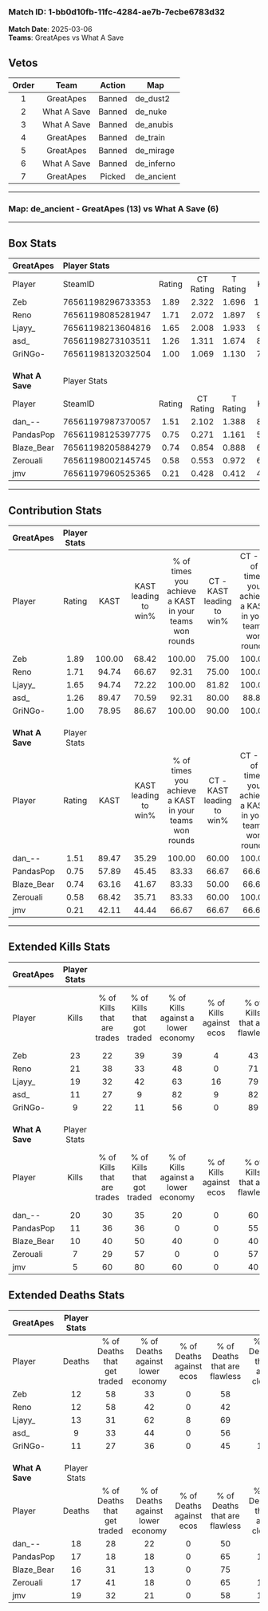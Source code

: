 ### Match ID: 1-bb0d10fb-11fc-4284-ae7b-7ecbe6783d32  
**Match Date**: 2025-03-06  
**Teams**: GreatApes vs What A Save  

## Vetos  

| Order | Team | Action | Map |
| :---: | :--: | :----: | --- |
| 1 | GreatApes | Banned | de_dust2 |
| 2 | What A Save | Banned | de_nuke |
| 3 | What A Save | Banned | de_anubis |
| 4 | GreatApes | Banned | de_train |
| 5 | GreatApes | Banned | de_mirage |
| 6 | What A Save | Banned | de_inferno |
| 7 | GreatApes | Picked | de_ancient |

---  

### **Map**: de_ancient - GreatApes (13) vs What A Save (6)  
---  

## Box Stats  

| **GreatApes**   | Player Stats      |        |           |          |        |       |       |         |        |      |     |
| :- | :- | :-: | :-: | :-: | :-: | :-: | :-: | :-: | :-: | :-: | :-: |
| Player          | SteamID           | Rating | CT Rating | T Rating |  KAST  |  ADR  | Kills | Assists | Deaths | K/D  | HS% |
| Zeb             | 76561198296733353 |  1.89  |   2.322   |  1.696   | 100.00 | 111.1 |  23   |    7    |   12   | 1.92 | 34  |
| Reno            | 76561198085281947 |  1.71  |   2.072   |  1.897   | 94.74  | 101.1 |  21   |    3    |   12   | 1.75 | 80  |
| Ljayy_          | 76561198213604816 |  1.65  |   2.008   |  1.933   | 94.74  | 114.6 |  19   |    6    |   13   | 1.46 | 42  |
| asd_            | 76561198273103511 |  1.26  |   1.311   |  1.674   | 89.47  | 80.0  |  11   |    8    |   9    | 1.22 | 81  |
| GriNGo-         | 76561198132032504 |  1.00  |   1.069   |  1.130   | 78.95  | 66.3  |   9   |    9    |   11   | 0.82 | 44  |
|                 |                   |        |           |          |        |       |       |         |        |      |     |
|                 |                   |        |           |          |        |       |       |         |        |      |     |
|                 |                   |        |           |          |        |       |       |         |        |      |     |
| **What A Save** | Player Stats      |        |           |          |        |       |       |         |        |      |     |
| Player          | SteamID           | Rating | CT Rating | T Rating |  KAST  |  ADR  | Kills | Assists | Deaths | K/D  | HS% |
| dan_--          | 76561197987370057 |  1.51  |   2.102   |  1.388   | 89.47  | 111.3 |  20   |    6    |   18   | 1.11 | 65  |
| PandasPop       | 76561198125397775 |  0.75  |   0.271   |  1.161   | 57.89  | 70.4  |  11   |    3    |   17   | 0.65 | 54  |
| Blaze_Bear      | 76561198205884279 |  0.74  |   0.854   |  0.888   | 63.16  | 58.1  |  10   |    4    |   16   | 0.63 | 30  |
| Zerouali        | 76561198002145745 |  0.58  |   0.553   |  0.972   | 68.42  | 49.7  |   7   |    4    |   17   | 0.41 | 57  |
| jmv             | 76561197960525365 |  0.21  |   0.428   |  0.412   | 42.11  | 41.3  |   5   |    3    |   19   | 0.26 | 100 |
---  

## Contribution Stats  

| **GreatApes**   | Player Stats |        |                      |                                                        |                           |                                                             |                          |                                                            |
| :- | :-: | :-: | :-: | :-: | :-: | :-: | :-: | :-: |
| Player          |    Rating    |  KAST  | KAST leading to win% | % of times you achieve a KAST in your teams won rounds | CT - KAST leading to win% | CT - % of times you achieve a KAST in your teams won rounds | T - KAST leading to win% | T - % of times you achieve a KAST in your teams won rounds |
| Zeb             |     1.89     | 100.00 |        68.42         |                         100.00                         |           75.00           |                           100.00                            |          57.14           |                           100.00                           |
| Reno            |     1.71     | 94.74  |        66.67         |                         92.31                          |           75.00           |                           100.00                            |          50.00           |                           75.00                            |
| Ljayy_          |     1.65     | 94.74  |        72.22         |                         100.00                         |           81.82           |                           100.00                            |          57.14           |                           100.00                           |
| asd_            |     1.26     | 89.47  |        70.59         |                         92.31                          |           80.00           |                            88.89                            |          57.14           |                           100.00                           |
| GriNGo-         |     1.00     | 78.95  |        86.67         |                         100.00                         |           90.00           |                           100.00                            |          80.00           |                           100.00                           |
|                 |              |        |                      |                                                        |                           |                                                             |                          |                                                            |
|                 |              |        |                      |                                                        |                           |                                                             |                          |                                                            |
|                 |              |        |                      |                                                        |                           |                                                             |                          |                                                            |
| **What A Save** | Player Stats |        |                      |                                                        |                           |                                                             |                          |                                                            |
| Player          |    Rating    |  KAST  | KAST leading to win% | % of times you achieve a KAST in your teams won rounds | CT - KAST leading to win% | CT - % of times you achieve a KAST in your teams won rounds | T - KAST leading to win% | T - % of times you achieve a KAST in your teams won rounds |
| dan_--          |     1.51     | 89.47  |        35.29         |                         100.00                         |           60.00           |                           100.00                            |          25.00           |                           100.00                           |
| PandasPop       |     0.75     | 57.89  |        45.45         |                         83.33                          |           66.67           |                            66.67                            |          37.50           |                           100.00                           |
| Blaze_Bear      |     0.74     | 63.16  |        41.67         |                         83.33                          |           50.00           |                            66.67                            |          37.50           |                           100.00                           |
| Zerouali        |     0.58     | 68.42  |        35.71         |                         83.33                          |           60.00           |                           100.00                            |          22.22           |                           66.67                            |
| jmv             |     0.21     | 42.11  |        44.44         |                         66.67                          |           66.67           |                            66.67                            |          33.33           |                           66.67                            |
---  

## Extended Kills Stats  

| **GreatApes**   | Player Stats |                            |                            |                                    |                         |                              |                                 |                                       |                    |           |
| :- | :-: | :-: | :-: | :-: | :-: | :-: | :-: | :-: | :-: | :-: |
| Player          |    Kills     | % of Kills that are trades | % of Kills that got traded | % of Kills against a lower economy | % of Kills against ecos | % of Kills that are flawless | % of Kills that are close duels | % of Kills that are assisted by flash | Pistol Round Kills | AWP Kills |
| Zeb             |      23      |             22             |             39             |                 39                 |            4            |              43              |               13                |                   4                   |         0          |     1     |
| Reno            |      21      |             38             |             33             |                 48                 |            0            |              71              |                5                |                   5                   |         0          |     4     |
| Ljayy_          |      19      |             32             |             42             |                 63                 |           16            |              79              |                5                |                   0                   |         1          |     2     |
| asd_            |      11      |             27             |             9              |                 82                 |            9            |              82              |                9                |                   0                   |         0          |     1     |
| GriNGo-         |      9       |             22             |             11             |                 56                 |            0            |              89              |               11                |                  11                   |         0          |     1     |
|                 |              |                            |                            |                                    |                         |                              |                                 |                                       |                    |           |
|                 |              |                            |                            |                                    |                         |                              |                                 |                                       |                    |           |
|                 |              |                            |                            |                                    |                         |                              |                                 |                                       |                    |           |
| **What A Save** | Player Stats |                            |                            |                                    |                         |                              |                                 |                                       |                    |           |
| Player          |    Kills     | % of Kills that are trades | % of Kills that got traded | % of Kills against a lower economy | % of Kills against ecos | % of Kills that are flawless | % of Kills that are close duels | % of Kills that are assisted by flash | Pistol Round Kills | AWP Kills |
| dan_--          |      20      |             30             |             35             |                 20                 |            0            |              60              |                5                |                  10                   |         0          |     4     |
| PandasPop       |      11      |             36             |             36             |                 0                  |            0            |              55              |                0                |                   0                   |         5          |     0     |
| Blaze_Bear      |      10      |             40             |             50             |                 40                 |            0            |              40              |               10                |                   0                   |         0          |     2     |
| Zerouali        |      7       |             29             |             57             |                 0                  |            0            |              57              |               14                |                   0                   |         0          |     0     |
| jmv             |      5       |             60             |             80             |                 60                 |            0            |              40              |               20                |                   0                   |         0          |     0     |
## Extended Deaths Stats  

| **GreatApes**   | Player Stats |                             |                                   |                          |                               |                            |                           |               |
| :- | :-: | :-: | :-: | :-: | :-: | :-: | :-: | :-: |
| Player          |    Deaths    | % of Deaths that get traded | % of Deaths against lower economy | % of Deaths against ecos | % of Deaths that are flawless | % of Deaths that are close | % of Deaths while blinded | Deaths to AWP |
| Zeb             |      12      |             58              |                33                 |            0             |              58               |             8              |             8             |       1       |
| Reno            |      12      |             58              |                42                 |            0             |              42               |             0              |             0             |       1       |
| Ljayy_          |      13      |             31              |                62                 |            8             |              69               |             8              |             8             |       2       |
| asd_            |      9       |             33              |                44                 |            0             |              56               |             0              |             0             |       1       |
| GriNGo-         |      11      |             27              |                36                 |            0             |              45               |             18             |             0             |       0       |
|                 |              |                             |                                   |                          |                               |                            |                           |               |
|                 |              |                             |                                   |                          |                               |                            |                           |               |
|                 |              |                             |                                   |                          |                               |                            |                           |               |
| **What A Save** | Player Stats |                             |                                   |                          |                               |                            |                           |               |
| Player          |    Deaths    | % of Deaths that get traded | % of Deaths against lower economy | % of Deaths against ecos | % of Deaths that are flawless | % of Deaths that are close | % of Deaths while blinded | Deaths to AWP |
| dan_--          |      18      |             28              |                22                 |            0             |              50               |             0              |             6             |       0       |
| PandasPop       |      17      |             18              |                18                 |            0             |              65               |             18             |             0             |       1       |
| Blaze_Bear      |      16      |             31              |                13                 |            0             |              75               |             0              |             6             |       0       |
| Zerouali        |      17      |             41              |                18                 |            0             |              65               |             12             |             0             |       0       |
| jmv             |      19      |             32              |                21                 |            0             |              58               |             11             |             5             |       0       |
